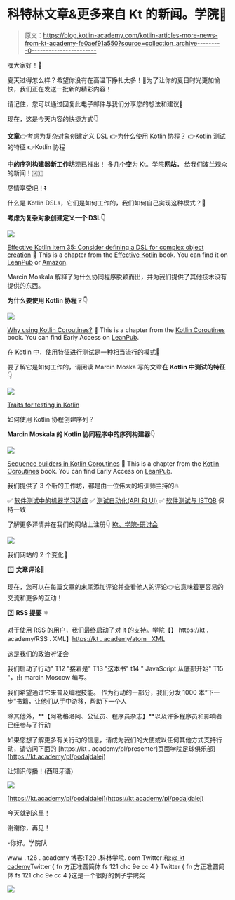 # 科特林文章&更多来自 Kt 的新闻。学院💪

> 原文：<https://blog.kotlin-academy.com/kotlin-articles-more-news-from-kt-academy-fe0aef91a550?source=collection_archive---------0----------------------->

嘿大家好！**👋**

夏天过得怎么样？希望你没有在高温下挣扎太多！🥵为了让你的夏日时光更加愉快，我们正在发送一批新的精彩内容！

请记住，您可以通过回复此电子邮件与我们分享您的想法和建议📩

现在，这是今天内容的快捷方式👇

**文章**👉考虑为复杂对象创建定义 DSL
👉为什么使用 Kotlin 协程？
👉Kotlin 测试的特征
👉Kotlin 协程

**中的序列构建器新工作坊**现已推出！
多几个**变**为 Kt。学院**网站。**
给我们波兰观众的新闻！🇵🇱

尽情享受吧！⏬

什么是 Kotlin DSLs，它们是如何工作的，我们如何自己实现这种模式？🤔

**考虑为复杂对象创建定义一个 DSL**👇

[![](img/fdcf7a4093f91ad29a801320ce89591d.png)](https://kt.academy/article/ek-dsl)

[Effective Kotlin Item 35: Consider defining a DSL for complex object creation](https://kt.academy/article/ek-dsl)
🔻 This is a chapter from the [Effective Kotlin](https://kt.academy/book/effectivekotlin) book. You can find it on [LeanPub](https://leanpub.com/effectivekotlin) or [Amazon](https://www.amazon.com/Effective-Kotlin-practices-Marcin-Moskala/dp/8395452837/ref=sr_1_1?dchild=1&keywords=effective+kotlin&qid=1615033955&sr=8-1).

Marcin Moskala 解释了为什么协同程序脱颖而出，并为我们提供了其他技术没有提供的东西。

**为什么要使用 Kotlin 协程？**👇

[![](img/19d6e337937fe0d1c3916471c19d7733.png)](https://kt.academy/article/cc-why)

[Why using Kotlin Coroutines?](https://kt.academy/article/cc-why)
🔻 This is a chapter from the [Kotlin Coroutines](https://kt.academy/book/coroutines) book. You can find Early Access on [LeanPub](https://leanpub.com/coroutines/).

在 Kotlin 中，使用特征进行测试是一种相当流行的模式👀

要了解它是如何工作的，请阅读 Marcin Moska 写的文章**在 Kotlin 中测试的特征**👇

[![](img/4d3a1104b64108cef93666eb3efd6933.png)](https://kt.academy/article/traits-testing)

[Traits for testing in Kotlin](https://kt.academy/article/traits-testing)

如何使用 Kotlin 协程创建序列？

**Marcin Moskala 的 Kotlin 协同程序中的序列构建器**👇

[![](img/75c28e010d5cdd7fbdef7dc26cd715ed.png)](https://kt.academy/article/cc-sequence)

[Sequence builders in Kotlin Coroutines](https://kt.academy/article/cc-sequence)
🔻 This is a chapter from the [Kotlin Coroutines](https://kt.academy/book/coroutines) book. You can find Early Access on [LeanPub](https://leanpub.com/coroutines/).

我们提供了 3 个新的工作坊，都是由一位伟大的培训师主持的🔥

✅ [软件测试中的机器学习适应](https://kt.academy/workshop/testML)
✅ [测试自动化(API 和 UI)](https://kt.academy/workshop/testAutomation)
✅ [软件测试与 ISTQB](https://kt.academy/workshop/testingISTQB) 保持一致

了解更多详情并在我们的网站上注册👇
[Kt。学院-研讨会](https://kt.academy/workshop)

[![](img/b6db2afdb6e90b731e8b9a5ea5fe05b1.png)](https://kt.academy/workshop#tag-testing)

我们网站的 2 个变化🎉

1️⃣ **文章评论**💬

现在，您可以在每篇文章的末尾添加评论并查看他人的评论👉它意味着更容易的交流和更多的互动！

2️⃣ **RSS 提要** ⚛️

对于使用 RSS 的用户，我们最终启动了对 it 的支持。学院【】
https://kt . academy/RSS . XML】[https://kt . academy/atom . XML](https://kt.academy/atom.xml) 

这是我们的政治听证会

我们启动了行动" T12 "接着是" T13 "这本书" t14 " JavaScript 从底部开始" T15 "，由 marcin Moscow 编写。

我们希望通过它来普及编程技能。
作为行动的一部分，我们分发 1000 本“下一步”书籍，让他们从手中游移，帮助下一个人

除其他外，**【阿勒格洛阿、公证员、程序员杂志】**以及许多程序员和影响者已经参与了行动

如果您想了解更多有关行动的信息，请成为我们的大使或以任何其他方式支持行动，请访问下面的
[https://kt . academy/pl/presenter]页面学院足球俱乐部](https://kt.academy/pl/podajdalej)

让知识传播！(西班牙语)

[![](img/181005723de25cfe3ab41f5782cbe212.png)](https://kt.academy/pl/podajdalej)

[https://kt.academy/pl/podajdalej](https://kt.academy/pl/podajdalej)

今天就到这里！

谢谢你，再见！

-你好。学院队

www . t26 . academy 博客:T29 .科林学院. com
Twitter 和:[@ kt cademy](https://twitter.com/ktdotacademy)Twitter { fn 方正准圆简体 fs 121 chc 9e cc 4 } Twitter { fn 方正准圆简体 fs 121 chc 9e cc 4 }这是一个很好的例子学院奖

[![](img/50c8ddef98b77f2f911aff07890446de.png)](https://kt.academy)